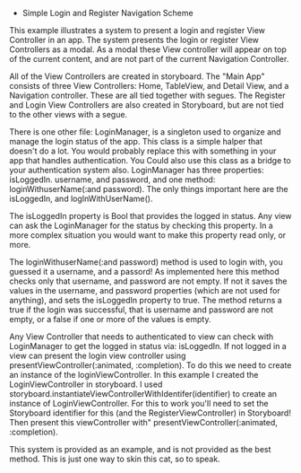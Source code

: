 * Simple Login and Register Navigation Scheme

This example illustrates a system to present a login and register View Controller in an app. The system presents the login or register View Controllers as a modal. As a modal these View controller will appear on top of the current content, and are not part of the current Navigation Controller. 

All of the View Controllers are created in storyboard. The "Main App" consists of three View Controllers: Home, TableView, and Detail View, and a Navigation controller. These are all tied together with segues. The Register and Login View Controllers are also created in Storyboard, but are not tied to the other views with a segue. 

There is one other file: LoginManager, is a singleton used to organize and manage the login status of the app. This class is a simple halper that doesn't do a lot. You would probably replace this with something in your app that handles authentication. You Could also use this class as a bridge to your authentication system also. LoginManager has three properties: isLoggedIn. username, and password, and one method: loginWithuserName(:and password). The only things important here are the isLoggedIn, and logInWithUserName(). 

The isLoggedIn property is Bool that provides the logged in status. Any view can ask the LoginManager for the status by checking this property. In a more complex situation you would want to make this property read only, or more. 

The loginWithuserName(:and password) method is used to login with, you guessed it a username, and a passord! As implemented here this method checks only that username, and password are not empty. If not it saves the values in the username, and password properties (which are not used for anything), and sets the isLoggedIn property to true. The method returns a true if the login was successful, that is username and password are not empty, or a false if one or more of the values is empty. 

Any View Controller that needs to authenticated to view can check with LoginManager to get the logged in status via: isLoggedIn. If not logged in a view can present the login view controller using presentViewController(:animated, :completion). To do this we need to create an instance of the loginViewController. In this example I created the LoginViewController in storyboard. I used storyboard.instantiateViewControllerWithIdentifer(identifier) to create an instance of LoginViewController. For this to work you'll need to set the Storyboard identifier for this (and the RegisterViewController) in Storyboard! Then present this viewController with" presentViewController(:animated, :completion). 

This system is provided as an example, and is not provided as the best method. This is just one way to skin this cat, so to speak. 

